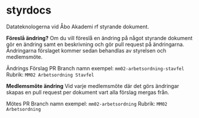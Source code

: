 # styrdocs
Datateknologerna vid Åbo Akademi rf styrande dokument.

**Föreslå ändring?**
Om du vill föreslå en ändring på något styrande dokument gör en ändring samt en beskrivning och gör pull request på ändringarna. Ändringarna förslaget kommer sedan behandlas av styrelsen och medlemsmöte.

Ändrings Förslag PR
Branch namn exempel: `mm02-arbetsordning-stavfel`
Rubrik: `MM02 Arbetsordning Stavfel`


**Medlemsmöte ändring**
Vid varje medlemsmöte där det görs ändringar skapas en pull request per dokument vart alla förslag mergas från.

Mötes PR
Branch namn exempel: `mm02-arbetsordning`
Rubrik: `MM02 Arbetsordning`
